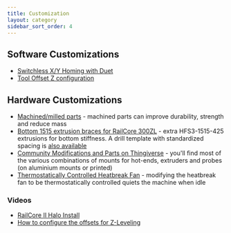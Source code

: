 ```yaml
---
title: Customization
layout: category
sidebar_sort_order: 4
---
```


## Software Customizations

  * [Switchless X/Y Homing with Duet](./duet_switchless_homing.md)
  * [Tool Offset Z configuration](./tool_offset_z_configuration.md)

## Hardware Customizations
  * [Machined/milled parts](./machined_parts.md) - machined parts can improve durability, strength and reduce mass
  * [Bottom 1515 extrusion braces for RailCore 300ZL](https://imgur.com/tJIpFaI) - extra HFS3-1515-425 extrusions for bottom stiffness.  A drill template with standardized spacing is [also available](https://www.thingiverse.com/thing:3561761)
  * [Community Modifications and Parts on Thingiverse](https://www.thingiverse.com/railcore/collections/300zl-zlt) - you'll find most of the various combinations of mounts for hot-ends, extruders and probes (on aluminium mounts or printed)
  * [Thermostatically Controlled Heatbreak Fan](./thermostatic_fan.md) - modifying the heatbreak fan to be thermostatically controlled quiets the machine when idle

### Videos

  * [RailCore II Halo Install](https://www.youtube.com/watch?v=9udGI_555m0)
  * [How to configure the offsets for Z-Leveling](https://www.youtube.com/watch?v=qeFGLb8Gf6U)
